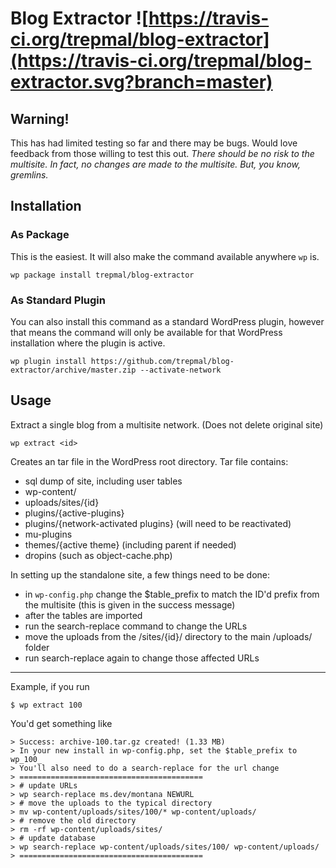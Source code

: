 # Blog Extractor ![https://travis-ci.org/trepmal/blog-extractor](https://travis-ci.org/trepmal/blog-extractor.svg?branch=master)



## Warning!

This has had limited testing so far and there may be bugs. Would love feedback from those willing to test this out. *There should be no risk to the multisite. In fact, no changes are made to the multisite. But, you know, gremlins.*

## Installation

### As Package

This is the easiest. It will also make the command available anywhere `wp` is.

`wp package install trepmal/blog-extractor`

### As Standard Plugin

You can also install this command as a standard WordPress plugin, however that means the command will only be available for that WordPress installation where the plugin is active.

`wp plugin install https://github.com/trepmal/blog-extractor/archive/master.zip --activate-network`

## Usage

Extract a single blog from a multisite network. (Does not delete original site)

```
wp extract <id>
```

Creates an tar file in the WordPress root directory. Tar file contains:

 * sql dump of site, including user tables
 * wp-content/
  * uploads/sites/{id}
  * plugins/{active-plugins}
  * plugins/{network-activated plugins} (will need to be reactivated)
  * mu-plugins
  * themes/{active theme} (including parent if needed)
  * dropins (such as object-cache.php)

In setting up the standalone site, a few things need to be done:

 * in `wp-config.php` change the $table_prefix to match the ID'd prefix from the multisite (this is given in the success message)
 * after the tables are imported
  * run the search-replace command to change the URLs
  * move the uploads from the /sites/{id}/ directory to the main /uploads/ folder
  * run search-replace again to change those affected URLs

---

Example, if you run

```
$ wp extract 100
```
You'd get something like

```
> Success: archive-100.tar.gz created! (1.33 MB)
> In your new install in wp-config.php, set the $table_prefix to wp_100_
> You'll also need to do a search-replace for the url change
> =========================================
> # update URLs
> wp search-replace ms.dev/montana NEWURL
> # move the uploads to the typical directory
> mv wp-content/uploads/sites/100/* wp-content/uploads/
> # remove the old directory
> rm -rf wp-content/uploads/sites/
> # update database
> wp search-replace wp-content/uploads/sites/100/ wp-content/uploads/
> =========================================
```